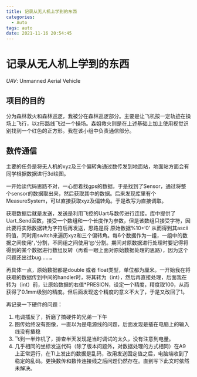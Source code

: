 ```yaml
---
title: 记录从无人机上学到的东西
categories:
  - Auto
tags: auto
date: 2021-11-16 20:54:45
---
```


# 记录从无人机上学到的东西

*UAV*: Unmanned Aerial Vehicle

## 项目的目的

分为森林救火和森林巡逻，我被分在森林巡逻部分。主要是让飞机按一定轨迹在操场上飞行，以z形路线飞过一个操场。森姐救火则是在上述基础上加上使用视觉识别找到一个红色的正方形。我在该小组中负责通信部分。

## 数传通信

主要的任务是将无人机的xyz及三个偏转角通过数传发到地面站，地面站方面会有同学根据数据进行3d绘图。

一开始读代码思路不对，一心想着找gps的数据，于是找到了Sensor，通过将整个sensor的数据取出来，然后获取其中的数据。后来发现库里有个MeasureSystem，可以直接获取xyz及偏转角。于是改写为直接调取。

获取数据后就是发送，发送是利用飞控的Uart与数传进行连接。库中提供了Uart_Send函数，接受一个数组和一个长度作为参数，但是该数组只接受字符，因此要将实际数据转为字符后再发送，思路是将 原始数据%10+‘0’ 从而得到其ascii码值，同时用switch来遍历xyz和三个偏转角。每6个数据作为一组，一组中的数据之间使用‘，’分割，不同组之间使用‘@’分割。期间对原数据进行处理时要记得将得到的某个数据进行数组反转（再看一眼上面对原始数据处理的思路），因为这个问题还出过bug……。

再具体一点，原始数据都是double 或者 float类型，单位都为厘米。一开始我在将获取的数据传到中间的handler时，将其转为（int），然后再直接处理，后面我在转为（int）前，让原始数据的右值*PRESION，设定一个精度，精度取100，从而获得了0.1mm级别的精度。但后面发现这个精度的意义不大了，于是又改回了1。

再记录一下硬件的问题：

1. 电调插反了，折磨了搞硬件的兄弟一下午
2. 图传始终没有图像，一直以为是电源线的问题，后面发现是插在电脑上的输入线没有插稳
3. 飞到一半炸机了，排查半天发现是当时调试的太久，没有注意到电量。
4. 几乎相同的坐标发送代码（除了版本问题外，对数据处理的方式相同）在A9上正常运行，在TI上发出的数据是乱码，改用发送固定值之后，电脑端收到了稳定的乱码。更换数传和数传连接线之后问题仍然存在。直到写下此文时依然未解决。
